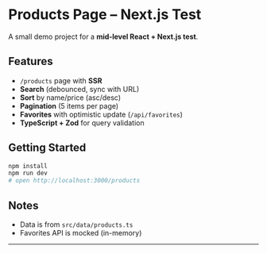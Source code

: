 # Products Page – Next.js Test

A small demo project for a **mid‑level React + Next.js test**.

## Features

* `/products` page with **SSR**
* **Search** (debounced, sync with URL)
* **Sort** by name/price (asc/desc)
* **Pagination** (5 items per page)
* **Favorites** with optimistic update (`/api/favorites`)
* **TypeScript + Zod** for query validation

## Getting Started

```bash
npm install
npm run dev
# open http://localhost:3000/products
```

## Notes

* Data is from `src/data/products.ts`
* Favorites API is mocked (in-memory)

---
